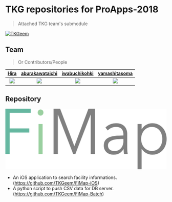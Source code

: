# TKG repositories for ProApps-2018
> Attached TKG team's submodule

<a href="https://github.com/TKGeem"><img src="https://avatars3.githubusercontent.com/u/42298379?s=200&v=4" title="TKGeem" alt="TKGeem"></a>

<!-- [![FVCproductions](https://avatars1.githubusercontent.com/u/4284691?v=3&s=200)](http://fvcproductions.com) -->


## Team

> Or Contributors/People

| <a href="https://github.com/elu697" target="_blank">**Hira**</a> | <a href="https://github.com/aburakawataichi" target="_blank">**aburakawataichi**</a> | <a href="https://github.com/iwabuchikohki" target="_blank">**iwabuchikohki**</a> | <a href="https://github.com/yamashitasoma" target="_blank">**yamashitasoma**</a> |
| :---: | :---: | :---: | :---: |
| [![](https://avatars2.githubusercontent.com/u/20719474?s=460&v=4)](https://github.com/elu697) | [![](https://avatars1.githubusercontent.com/u/40236354?s=460&v=4)](https://github.com/aburakawataichi) | [![](https://avatars3.githubusercontent.com/u/39356868?s=460&v=4)](https://github.com/iwabuchikohki) | [![](https://avatars2.githubusercontent.com/u/39327075?s=460&v=4)](https://github.com/yamashitasoma) 

## Repository

<a href="https://github.com/TKGeem/FiMap-iOS"><img src="https://github.com/TKGeem/FiMap-iOS/raw/master/image/FiMapLogo.png" title="FiMap" alt="TKGeem"></a>
* An iOS application to search facility informations. (https://github.com/TKGeem/FiMap-iOS)
* A python script to push CSV data for DB server. (https://github.com/TKGeem/FiMap-Batch)
